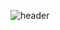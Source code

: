 <!---
silence102/silence102 is a ✨ special ✨ repository because its `README.md` (this file) appears on your GitHub profile.
You can click the Preview link to take a look at your changes.
--->

![header](https://capsule-render.vercel.app/api?type=waving&color=99CCFF&animation=fadeIn&height=200&section=header&text=Hi%20there!%20I'm%20Minseok&fontSize=60)
